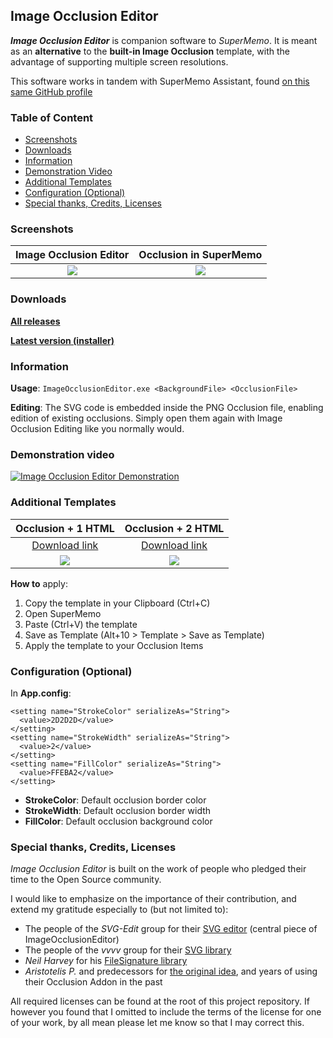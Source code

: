 ## Image Occlusion Editor

***Image Occlusion Editor*** is companion software to *SuperMemo*. It is meant as an **alternative** to the **built-in Image Occlusion** template, with the advantage of supporting multiple screen resolutions.

This software works in tandem with SuperMemo Assistant, found [on this same GitHub profile](https://github.com/supermemo/SuperMemoAssistant)

### Table of Content
- [Screenshots](#screenshots)
- [Downloads](#downloads)
- [Information](#information)
- [Demonstration Video](#demonstration-video)
- [Additional Templates](#additional-templates)
- [Configuration (Optional)](#configuration-optional)
- [Special thanks, Credits, Licenses](#special-thanks-credits-licenses)

### Screenshots

Image Occlusion Editor     |  Occlusion in SuperMemo
:-------------------------:|:-------------------------:
![](https://raw.githubusercontent.com/SuperMemo/ImageOcclusionEditor/master/ImageOcclusionEditor-v1.0.png)  |  ![](https://github.com/supermemo/ImageOcclusionEditor/raw/master/ElementWindow.png)

### Downloads

[**All releases**](https://github.com/supermemo/ImageOcclusionEditor/releases)

[**Latest version (installer)**](https://github.com/supermemo/ImageOcclusionEditor/releases/download/1.0/ImageOcclusionEditor_v1.0_Setup.msi)

### Information

**Usage**: `ImageOcclusionEditor.exe <BackgroundFile> <OcclusionFile>`

**Editing**: The SVG code is embedded inside the PNG Occlusion file, enabling edition of existing occlusions. Simply open them again with Image Occlusion Editing like you normally would.


### Demonstration video
[![Image Occlusion Editor Demonstration](https://img.youtube.com/vi/BJ1ZAYSGJ4M/0.jpg)](https://youtu.be/BJ1ZAYSGJ4M)


### Additional Templates

Occlusion + 1 HTML         |  Occlusion + 2 HTML
:-------------------------:|:-------------------------:
[Download link](https://github.com/supermemo/ImageOcclusionEditor/raw/master/Template_IIOT.txt)  |  [Download link](https://github.com/supermemo/ImageOcclusionEditor/raw/master/Template_IIOTT.txt)
![](https://github.com/supermemo/ImageOcclusionEditor/raw/master/Template_IIOT.png)  |  ![](https://github.com/supermemo/ImageOcclusionEditor/raw/master/Template_IIOTT.png)

**How to** apply:
1. Copy the template in your Clipboard (Ctrl+C)
2. Open SuperMemo
3. Paste (Ctrl+V) the template
4. Save as Template (Alt+10 > Template > Save as Template)
5. Apply the template to your Occlusion Items

### Configuration (Optional)

In **App.config**:
```
<setting name="StrokeColor" serializeAs="String">
  <value>2D2D2D</value>
</setting>
<setting name="StrokeWidth" serializeAs="String">
  <value>2</value>
</setting>
<setting name="FillColor" serializeAs="String">
  <value>FFEBA2</value>
</setting>
```

* **StrokeColor**: Default occlusion border color
* **StrokeWidth**: Default occlusion border width
* **FillColor**: Default occlusion background color

### Special thanks, Credits, Licenses

*Image Occlusion Editor* is built on the work of people who pledged their time to the Open Source community.

I would like to emphasize on the importance of their contribution, and extend my gratitude especially to (but not limited to):
* The people of the *SVG-Edit* group for their [SVG editor](https://github.com/SVG-Edit/svgedit) (central piece of ImageOcclusionEditor)
* The people of the *vvvv* group for their [SVG library](https://github.com/vvvv/SVG)
* *Neil Harvey* for his [FileSignature library](https://github.com/neilharvey/FileSignatures)
* *Aristotelis P.* and predecessors for [the original idea](https://github.com/glutanimate/image-occlusion-enhanced), and years of using their Occlusion Addon in the past

All required licenses can be found at the root of this project repository.
If however you found that I omitted to include the terms of the license for one of your work, by all mean please let me know so that I may correct this.
